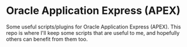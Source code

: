 Oracle Application Express (APEX)
===========

Some useful scripts/plugins for Oracle Application Express (APEX). This repo is where I'll keep some scripts that are useful to me, and hopefully others can benefit from them too.

